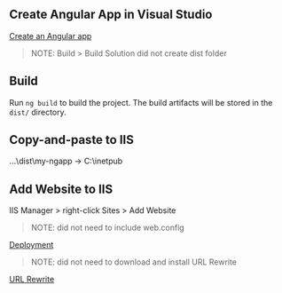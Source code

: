 ## Create Angular App in Visual Studio

[Create an Angular app](https://learn.microsoft.com/en-us/visualstudio/javascript/tutorial-create-angular-app?view=vs-2022)

> NOTE: Build > Build Solution did not create dist folder

## Build

Run `ng build` to build the project. The build artifacts will be stored in the `dist/` directory.

## Copy-and-paste to IIS

...\dist\my-ngapp -> C:\inetpub

## Add Website to IIS

IIS Manager > right-click Sites > Add Website

> NOTE: did not need to include web.config

[Deployment](https://angular.io/guide/deployment)

> NOTE: did not need to download and install URL Rewrite

[URL Rewrite](https://www.iis.net/downloads/microsoft/url-rewrite)

